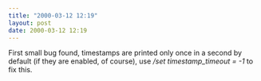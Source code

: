 ```yaml
---
title: "2000-03-12 12:19"
layout: post
date: 2000-03-12 12:19
---
```

First small bug found, timestamps are printed only once in a second by
default (if they are enabled, of course), use */set timestamp\_timeout =
-1* to fix this.

